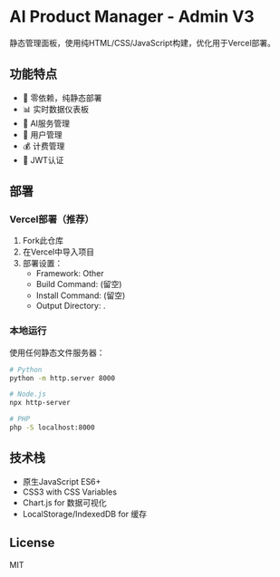 # AI Product Manager - Admin V3

静态管理面板，使用纯HTML/CSS/JavaScript构建，优化用于Vercel部署。

## 功能特点

- 🚀 零依赖，纯静态部署
- 📊 实时数据仪表板
- 🤖 AI服务管理
- 👥 用户管理
- 💰 计费管理
- 🔐 JWT认证

## 部署

### Vercel部署（推荐）

1. Fork此仓库
2. 在Vercel中导入项目
3. 部署设置：
   - Framework: Other
   - Build Command: (留空)
   - Install Command: (留空)
   - Output Directory: .

### 本地运行

使用任何静态文件服务器：

```bash
# Python
python -m http.server 8000

# Node.js
npx http-server

# PHP
php -S localhost:8000
```

## 技术栈

- 原生JavaScript ES6+
- CSS3 with CSS Variables
- Chart.js for 数据可视化
- LocalStorage/IndexedDB for 缓存

## License

MIT